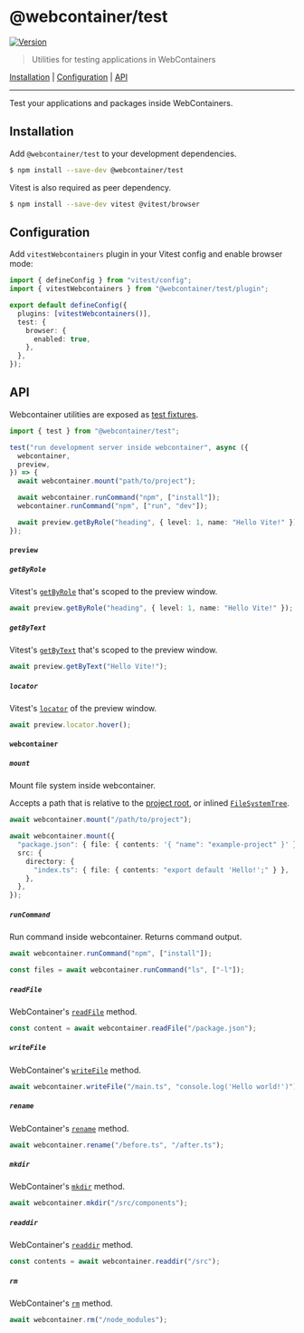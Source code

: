 # @webcontainer/test

[![Version][version-badge]][npm-url]

> Utilities for testing applications in WebContainers

[Installation](#installation) | [Configuration](#configuration) | [API](#api)

---

Test your applications and packages inside WebContainers.

## Installation

Add `@webcontainer/test` to your development dependencies.

```sh
$ npm install --save-dev @webcontainer/test
```

Vitest is also required as peer dependency.

```sh
$ npm install --save-dev vitest @vitest/browser
```

## Configuration

Add `vitestWebcontainers` plugin in your Vitest config and enable browser mode:

```ts
import { defineConfig } from "vitest/config";
import { vitestWebcontainers } from "@webcontainer/test/plugin";

export default defineConfig({
  plugins: [vitestWebcontainers()],
  test: {
    browser: {
      enabled: true,
    },
  },
});
```

## API

Webcontainer utilities are exposed as [test fixtures](https://vitest.dev/guide/test-context.html#test-extend).

```ts
import { test } from "@webcontainer/test";

test("run development server inside webcontainer", async ({
  webcontainer,
  preview,
}) => {
  await webcontainer.mount("path/to/project");

  await webcontainer.runCommand("npm", ["install"]);
  webcontainer.runCommand("npm", ["run", "dev"]);

  await preview.getByRole("heading", { level: 1, name: "Hello Vite!" });
});
```

#### `preview`

##### `getByRole`

Vitest's [`getByRole`](https://vitest.dev/guide/browser/locators.html#getbyrole) that's scoped to the preview window.

```ts
await preview.getByRole("heading", { level: 1, name: "Hello Vite!" });
```

##### `getByText`

Vitest's [`getByText`](https://vitest.dev/guide/browser/locators.html#getbytext) that's scoped to the preview window.

```ts
await preview.getByText("Hello Vite!");
```

##### `locator`

Vitest's [`locator`](https://vitest.dev/guide/browser/locators.html) of the preview window.

```ts
await preview.locator.hover();
```

#### `webcontainer`

##### `mount`

Mount file system inside webcontainer.

Accepts a path that is relative to the [project root](https://vitest.dev/config/#root), or inlined [`FileSystemTree`](https://webcontainers.io/api#filesystemtree).

```ts
await webcontainer.mount("/path/to/project");

await webcontainer.mount({
  "package.json": { file: { contents: '{ "name": "example-project" }' } },
  src: {
    directory: {
      "index.ts": { file: { contents: "export default 'Hello!';" } },
    },
  },
});
```

##### `runCommand`

Run command inside webcontainer. Returns command output.

```ts
await webcontainer.runCommand("npm", ["install"]);

const files = await webcontainer.runCommand("ls", ["-l"]);
```

##### `readFile`

WebContainer's [`readFile`](https://webcontainers.io/guides/working-with-the-file-system#readfile) method.

```ts
const content = await webcontainer.readFile("/package.json");
```

##### `writeFile`

WebContainer's [`writeFile`](https://webcontainers.io/guides/working-with-the-file-system#writefile) method.

```ts
await webcontainer.writeFile("/main.ts", "console.log('Hello world!')");
```

##### `rename`

WebContainer's [`rename`](https://webcontainers.io/guides/working-with-the-file-system#rename) method.

```ts
await webcontainer.rename("/before.ts", "/after.ts");
```

##### `mkdir`

WebContainer's [`mkdir`](https://webcontainers.io/guides/working-with-the-file-system#mkdir) method.

```ts
await webcontainer.mkdir("/src/components");
```

##### `readdir`

WebContainer's [`readdir`](https://webcontainers.io/guides/working-with-the-file-system#readdir) method.

```ts
const contents = await webcontainer.readdir("/src");
```

##### `rm`

WebContainer's [`rm`](https://webcontainers.io/guides/working-with-the-file-system#rm) method.

```ts
await webcontainer.rm("/node_modules");
```

[version-badge]: https://img.shields.io/npm/v/@webcontainer/test
[npm-url]: https://www.npmjs.com/package/@webcontainer/test
